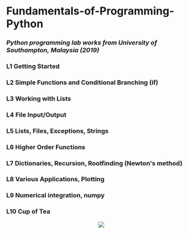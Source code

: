 # Fundamentals-of-Programming-Python
### *Python programming lab works from University of Southampton, Malaysia (2019)*

### L1 Getting Started

### L2 Simple Functions and Conditional Branching (if)

### L3 Working with Lists

### L4 File Input/Output

### L5 Lists, Files, Exceptions, Strings

### L6 Higher Order Functions

### L7 Dictionaries, Recursion, Rootfinding (Newton's method)

### L8 Various Applications, Plotting

### L9 Numerical integration, numpy

### L10 Cup of Tea

<p align="center">
  <img src="http://www.stephanmiller.com/images/category/python.jpg">
</p>
